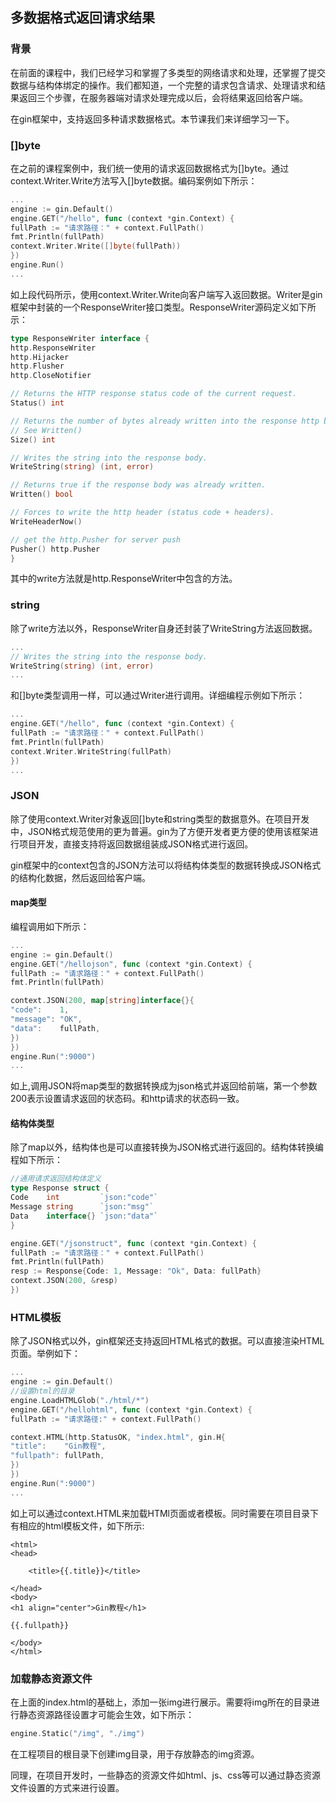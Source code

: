 ## 多数据格式返回请求结果

### 背景

在前面的课程中，我们已经学习和掌握了多类型的网络请求和处理，还掌握了提交数据与结构体绑定的操作。我们都知道，一个完整的请求包含请求、处理请求和结果返回三个步骤，在服务器端对请求处理完成以后，会将结果返回给客户端。

在gin框架中，支持返回多种请求数据格式。本节课我们来详细学习一下。

### []byte

在之前的课程案例中，我们统一使用的请求返回数据格式为[]byte。通过context.Writer.Write方法写入[]byte数据。编码案例如下所示：

```go
...
engine := gin.Default()
engine.GET("/hello", func (context *gin.Context) {
fullPath := "请求路径：" + context.FullPath()
fmt.Println(fullPath)
context.Writer.Write([]byte(fullPath))
})
engine.Run()
...
```

如上段代码所示，使用context.Writer.Write向客户端写入返回数据。Writer是gin框架中封装的一个ResponseWriter接口类型。ResponseWriter源码定义如下所示：

```go
type ResponseWriter interface {
http.ResponseWriter
http.Hijacker
http.Flusher
http.CloseNotifier

// Returns the HTTP response status code of the current request.
Status() int

// Returns the number of bytes already written into the response http body.
// See Written()
Size() int

// Writes the string into the response body.
WriteString(string) (int, error)

// Returns true if the response body was already written.
Written() bool

// Forces to write the http header (status code + headers).
WriteHeaderNow()

// get the http.Pusher for server push
Pusher() http.Pusher
}
```

其中的write方法就是http.ResponseWriter中包含的方法。

### string

除了write方法以外，ResponseWriter自身还封装了WriteString方法返回数据。

```go
...
// Writes the string into the response body.
WriteString(string) (int, error)
...
```

和[]byte类型调用一样，可以通过Writer进行调用。详细编程示例如下所示：

```go
...
engine.GET("/hello", func (context *gin.Context) {
fullPath := "请求路径：" + context.FullPath()
fmt.Println(fullPath)
context.Writer.WriteString(fullPath)
})
...
```

### JSON

除了使用context.Writer对象返回[]byte和string类型的数据意外。在项目开发中，JSON格式规范使用的更为普遍。gin为了方便开发者更方便的使用该框架进行项目开发，直接支持将返回数据组装成JSON格式进行返回。

gin框架中的context包含的JSON方法可以将结构体类型的数据转换成JSON格式的结构化数据，然后返回给客户端。

#### map类型

编程调用如下所示：

```go
...
engine := gin.Default()
engine.GET("/hellojson", func (context *gin.Context) {
fullPath := "请求路径：" + context.FullPath()
fmt.Println(fullPath)

context.JSON(200, map[string]interface{}{
"code":    1,
"message": "OK",
"data":    fullPath,
})
})
engine.Run(":9000")
...
```

如上,调用JSON将map类型的数据转换成为json格式并返回给前端，第一个参数200表示设置请求返回的状态码。和http请求的状态码一致。

#### 结构体类型

除了map以外，结构体也是可以直接转换为JSON格式进行返回的。结构体转换编程如下所示：

```go
//通用请求返回结构体定义
type Response struct {
Code    int         `json:"code"`
Message string      `json:"msg"`
Data    interface{} `json:"data"`
}

engine.GET("/jsonstruct", func (context *gin.Context) {
fullPath := "请求路径：" + context.FullPath()
fmt.Println(fullPath)
resp := Response{Code: 1, Message: "Ok", Data: fullPath}
context.JSON(200, &resp)
})
```

### HTML模板

除了JSON格式以外，gin框架还支持返回HTML格式的数据。可以直接渲染HTML页面。举例如下：

```go
...
engine := gin.Default()
//设置html的目录
engine.LoadHTMLGlob("./html/*")
engine.GET("/hellohtml", func (context *gin.Context) {
fullPath := "请求路径:" + context.FullPath()

context.HTML(http.StatusOK, "index.html", gin.H{
"title":    "Gin教程",
"fullpath": fullPath,
})
})
engine.Run(":9000")
...
```

如上可以通过context.HTML来加载HTMl页面或者模板。同时需要在项目目录下有相应的html模板文件，如下所示:

```
<html>
<head>

    <title>{{.title}}</title>

</head>
<body>
<h1 align="center">Gin教程</h1>

{{.fullpath}}

</body>
</html>
```

### 加载静态资源文件

在上面的index.html的基础上，添加一张img进行展示。需要将img所在的目录进行静态资源路径设置才可能会生效，如下所示：

```go
engine.Static("/img", "./img")
```

在工程项目的根目录下创建img目录，用于存放静态的img资源。

同理，在项目开发时，一些静态的资源文件如html、js、css等可以通过静态资源文件设置的方式来进行设置。










